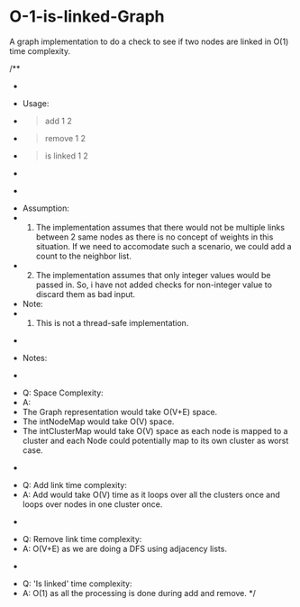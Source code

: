 # O-1-is-linked-Graph

A graph implementation to do a check to see if two nodes are linked in O(1) time complexity.

/**
 * <p>
 * Usage:
 * > add 1 2
 * > remove 1 2
 * > is linked 1 2
 * <p>
 * <p>
 * Assumption:
 * 1. The implementation assumes that there would not be multiple links between 2 same nodes as there is no concept of weights in this situation. If we need to accomodate such a scenario, we could add a count to the neighbor list.
 * 2. The implementation assumes that only integer values would be passed in. So, i have not added checks for non-integer value to discard them as bad input.
 * Note:
 * 1. This is not a thread-safe implementation. 
 * <p>
 * Notes:
 * <p>
 * Q: Space Complexity:
 * A:
 * The Graph representation would take O(V+E) space.
 * The intNodeMap would take O(V) space.
 * The intClusterMap would take O(V) space as each node is mapped to a cluster and each Node could potentially map to its own cluster as worst case.
 * <p>
 * Q: Add link time complexity:
 * A: Add would take O(V) time as it loops over all the clusters once and loops over nodes in one cluster once.
 * <p>
 * Q: Remove link time complexity:
 * A: O(V+E) as we are doing a DFS using adjacency lists.
 * <p>
 * Q: 'Is linked' time complexity:
 * A: O(1) as all the processing is done during add and remove.
 */
